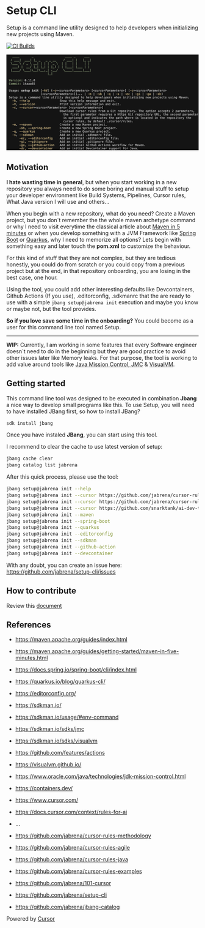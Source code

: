 # Setup CLI

Setup is a command line utility designed to help developers when initializing new projects using Maven.

[![CI Builds](https://github.com/jabrena/setup-cli/actions/workflows/maven.yaml/badge.svg)](https://github.com/jabrena/setup-cli/actions/workflows/maven.yaml)

![](./docs/setup-cli-screenshot.png)

## Motivation

**I hate wasting time in general**, but when you start working in a new repository you always need to do some boring and manual stuff to setup your developer environment like Build Systems, Pipelines, Cursor rules, What Java version I will use and others...

When you begin with a new repository, what do you need? Create a Maven project, but you don´t remember the the whole maven archetype command or why I need to visit everytime the classical article about [Maven in 5 minutes](https://maven.apache.org/guides/getting-started/maven-in-five-minutes.html) or when you develop something with a JVM Framework like [Spring Boot](https://docs.spring.io/spring-boot/cli/index.html) or [Quarkus](https://quarkus.io/blog/quarkus-cli/), why I need to memorize all options? Lets begin with something easy and later touch the **pom.xml** to customize the behaviour.

For this kind of stuff that they are not complex, but they are tedious honestly, you could do from scratch or you could copy from a previous project but at the end, in that repository onboarding, you are losing in the best case, one hour.

Using the tool, you could add other interesting defaults like Devcontainers, Github Actions (If you use), .editorconfig, .sdkmanrc that the are ready to use with a simple `jbang setup@jabrena init` execution and maybe you know or maybe not, but the tool provides.

**So if you love save some time in the onboarding?** You could become as a user for this command line tool named Setup.

---

**WIP:** Currently, I am working in some features that every Software engineer doesn´t need to do in the beginning but they are good practice to avoid other issues later like Memory leaks. For that purpose, the tool is working to add value around tools like [Java Mission Control, JMC](https://www.oracle.com/java/technologies/jdk-mission-control.html) & [VisualVM](https://visualvm.github.io/).

## Getting started

This command line tool was designed to be executed in combination **Jbang** a nice way to develop small programs like this. To use Setup, you will need to have installed JBang first, so how to install JBang?

```bash
sdk install jbang
```

Once you have instaled **JBang**, you can start using this tool.

I recommend to clear the cache to use latest version of setup:

```bash
jbang cache clear
jbang catalog list jabrena
````

After this quick process, please use the tool:

```bash
jbang setup@jabrena init --help
jbang setup@jabrena init --cursor https://github.com/jabrena/cursor-rules-java
jbang setup@jabrena init --cursor https://github.com/jabrena/cursor-rules-agile
jbang setup@jabrena init --cursor https://github.com/snarktank/ai-dev-tasks .
jbang setup@jabrena init --maven
jbang setup@jabrena init --spring-boot
jbang setup@jabrena init --quarkus
jbang setup@jabrena init --editorconfig
jbang setup@jabrena init --sdkman
jbang setup@jabrena init --github-action
jbang setup@jabrena init --devcontainer
```

With any doubt, you can create an issue here: https://github.com/jabrena/setup-cli/issues

## How to contribute

Review this [document](./README-DEV.md)

## References

- https://maven.apache.org/guides/index.html
- https://maven.apache.org/guides/getting-started/maven-in-five-minutes.html
- https://docs.spring.io/spring-boot/cli/index.html
- https://quarkus.io/blog/quarkus-cli/
- https://editorconfig.org/
- https://sdkman.io/
- https://sdkman.io/usage/#env-command
- https://sdkman.io/sdks/jmc
- https://sdkman.io/sdks/visualvm
- https://github.com/features/actions
- https://visualvm.github.io/
- https://www.oracle.com/java/technologies/jdk-mission-control.html
- https://containers.dev/

- https://www.cursor.com/
- https://docs.cursor.com/context/rules-for-ai
- ...
- https://github.com/jabrena/cursor-rules-methodology
- https://github.com/jabrena/cursor-rules-agile
- https://github.com/jabrena/cursor-rules-java
- https://github.com/jabrena/cursor-rules-examples
- https://github.com/jabrena/101-cursor
- https://github.com/jabrena/setup-cli
- https://github.com/jabrena/jbang-catalog

Powered by [Cursor](https://www.cursor.com/)
